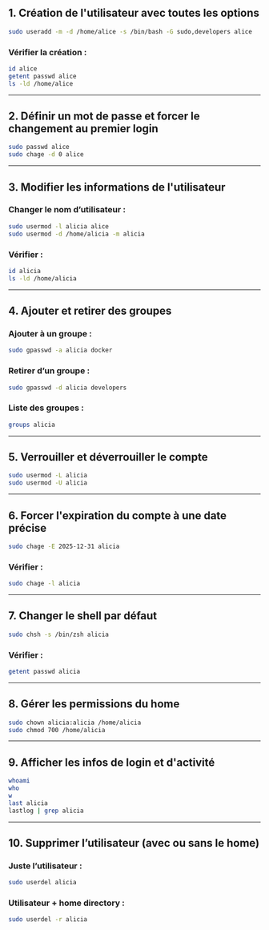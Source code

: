 ## **1. Création de l'utilisateur avec toutes les options**

```bash
sudo useradd -m -d /home/alice -s /bin/bash -G sudo,developers alice
```

### Vérifier la création :
```bash
id alice
getent passwd alice
ls -ld /home/alice
```

---

## **2. Définir un mot de passe et forcer le changement au premier login**

```bash
sudo passwd alice
sudo chage -d 0 alice
```

---

## **3. Modifier les informations de l'utilisateur**

### Changer le nom d’utilisateur :
```bash
sudo usermod -l alicia alice
sudo usermod -d /home/alicia -m alicia
```

### Vérifier :
```bash
id alicia
ls -ld /home/alicia
```

---

## **4. Ajouter et retirer des groupes**

### Ajouter à un groupe :
```bash
sudo gpasswd -a alicia docker
```

### Retirer d’un groupe :
```bash
sudo gpasswd -d alicia developers
```

### Liste des groupes :
```bash
groups alicia
```

---

## **5. Verrouiller et déverrouiller le compte**

```bash
sudo usermod -L alicia
sudo usermod -U alicia
```

---

## **6. Forcer l'expiration du compte à une date précise**

```bash
sudo chage -E 2025-12-31 alicia
```

### Vérifier :
```bash
sudo chage -l alicia
```

---

## **7. Changer le shell par défaut**

```bash
sudo chsh -s /bin/zsh alicia
```

### Vérifier :
```bash
getent passwd alicia
```

---

## **8. Gérer les permissions du home**

```bash
sudo chown alicia:alicia /home/alicia
sudo chmod 700 /home/alicia
```

---

## **9. Afficher les infos de login et d'activité**

```bash
whoami
who
w
last alicia
lastlog | grep alicia
```

---

## **10. Supprimer l’utilisateur (avec ou sans le home)**

### Juste l’utilisateur :
```bash
sudo userdel alicia
```

### Utilisateur + home directory :
```bash
sudo userdel -r alicia
```

